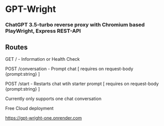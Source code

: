 # GPT-Wright

### ChatGPT 3.5-turbo reverse proxy with Chromium based PlayWright, Express REST-API

## Routes

GET  / - Information or Health Check

POST /conversation - Prompt chat [ requires on request-body {prompt:string} ]

POST /start - Restarts chat wtih starter prompt [ requires on request-body {prompt:string} ]


Currently only supports one chat conversation

Free Cloud deployment

https://gpt-wright-one.onrender.com
